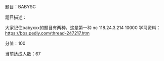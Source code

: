 题目：BABYSC

题目描述：

大家记住babyxxx的题目有两种，这是第一种 nc 118.24.3.214 10000 
学习资料：https://bbs.pediy.com/thread-247217.htm

分值：100

当前达成人数：67

